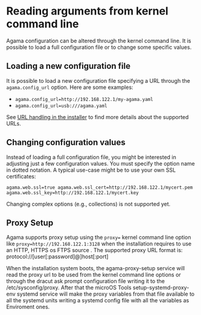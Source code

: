 # Reading arguments from kernel command line

Agama configuration can be altered through the kernel command line. It is possible to load a
full configuration file or to change some specific values.

## Loading a new configuration file

It is possible to load a new configuration file specifying a URL through the `agama.config_url`
option. Here are some examples:

* `agama.config_url=http://192.168.122.1/my-agama.yaml`
* `agama.config_url=usb:///agama.yaml`

See [URL handling in the
installer](https://github.com/yast/yast-installation/blob/master/doc/url.md) to find more details
about the supported URLs.

## Changing configuration values

Instead of loading a full configuration file, you might be interested in adjusting just a few
configuration values. You must specify the option name in dotted notation. A typical use-case might
be to use your own SSL certificates:

```
agama.web.ssl=true agama.web.ssl_cert=http://192.168.122.1/mycert.pem agama.web.ssl_key=http://192.168.122.1/mycert.key
```

Changing complex options (e.g., collections) is not supported yet.

## Proxy Setup

Agama supports proxy setup using the `proxy=` kernel command line option like 
`proxy=http://192.168.122.1:3128` when the installation requires to use an HTTP, HTTPS os FTPS
source . The supported proxy URL format is: protocol://[user[:password]@]host[:port]

When the installation system boots, the agama-proxy-setup service will read the proxy url to be
used from the kernel command line options or through the dracut ask prompt configuration file 
writing it to the /etc/sysconfig/proxy. After that the microOS Tools setup-systemd-proxy-env 
systemd service will make the proxy variables from that file available to all the systemd units
writing a systemd config file with all the variables as Enviroment ones.
